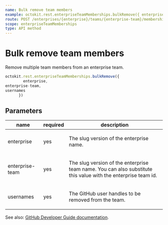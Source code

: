 ```yaml
---
name: Bulk remove team members
example: octokit.rest.enterpriseTeamMemberships.bulkRemove({ enterprise, enterprise-team, usernames })
route: POST /enterprises/{enterprise}/teams/{enterprise-team}/memberships/remove
scope: enterpriseTeamMemberships
type: API method
---
```


# Bulk remove team members

Remove multiple team members from an enterprise team.

```js
octokit.rest.enterpriseTeamMemberships.bulkRemove({
        enterprise,
enterprise-team,
usernames
      })
```

## Parameters

<table>
  <thead>
    <tr>
      <th>name</th>
      <th>required</th>
      <th>description</th>
    </tr>
  </thead>
  <tbody>
    <tr><td>enterprise</td><td>yes</td><td>

The slug version of the enterprise name.

</td></tr>
<tr><td>enterprise-team</td><td>yes</td><td>

The slug version of the enterprise team name. You can also substitute this value with the enterprise team id.

</td></tr>
<tr><td>usernames</td><td>yes</td><td>

The GitHub user handles to be removed from the team.

</td></tr>
  </tbody>
</table>

See also: [GitHub Developer Guide documentation](https://docs.github.com/rest/enterprise-teams/enterprise-team-members#bulk-remove-team-members).
